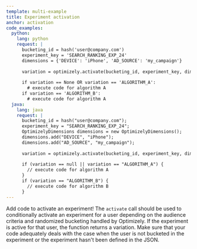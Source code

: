 ```yaml
---
template: multi-example
title: Experiment activation
anchor: activation
code_examples:
  python:
    lang: python
    request: |
      bucketing_id = hash('user@company.com')
      experiment_key = 'SEARCH_RANKING_EXP_24'
      dimensions = {'DEVICE': 'iPhone', 'AD_SOURCE': 'my_campaign'}
      
      variation = optimizely.activate(bucketing_id, experiment_key, dimensions=dimensions)
      
      if variation == None OR variation == 'ALGORITHM_A':
        # execute code for algorithm A
      if variation == 'ALGORITHM_B':
        # execute code for algorithm A
  java:
    lang: java
    request: |
      bucketing_id = hash("user@company.com");
      experiment_key = "SEARCH_RANKING_EXP_24";
      OptimizelyDimensions dimensions = new OptimizelyDimensions();
      dimensions.add("DEVICE", "iPhone");
      dimensions.add("AD_SOURCE", "my_campaign");
 
      variation = optimizely.activate(bucketing_id, experiment_key, dimensions);
      
      if (variation == null || variation == "ALGORITHM_A") {
        // execute code for algorithm A
      }
      if (variation == "ALGORITHM_B") {
        // execute code for algorithm B
      }
---
```


Add code to activate an experiment! The `activate` call should be used to conditionally activate an experiment for a user depending on the audience criteria and randomized bucketing handled by Optimizely. If the experiment is active for that user, the function returns a variation. Make sure that your code adequately deals with the case when the user is not bucketed in the experiment or the experiment hasn't been defined in the JSON.
